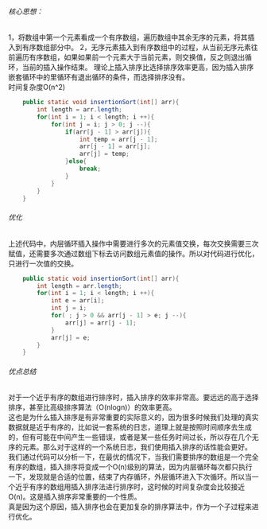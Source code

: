###### 核心思想：
1，将数组中第一个元素看成一个有序数组，遍历数组中其余无序的元素，将其插入到有序数组部分中。
2，无序元素插入到有序数组中的过程，从当前无序元素往前遍历有序数组，如果如果前一个元素大于当前元素，则交换值，反之则退出循环，当前的插入操作结束。
理论上插入排序比选择排序效率更高，因为插入排序嵌套循环中的里循环有退出循环的条件，而选择排序没有。
<br>
时间复杂度O(n^2)
<br>
```Java
	public static void insertionSort(int[] arr){
		int length = arr.length;
		for(int i = 1; i < length; i ++){
			for(int j = i; j > 0; j --){
				if(arr[j - 1] > arr[j]){
					int temp = arr[j - 1];
					arr[j - 1] = arr[j];
					arr[j] = temp;
				}else{
					break;
				}
			}
		}
	}
```

###### 优化
上述代码中，内层循环插入操作中需要进行多次的元素值交换，每次交换需要三次赋值，还需要多次通过数组下标去访问数组元素值的操作。所以对代码进行优化，只进行一次值的交换。

```Java
	public static void insertionSort(int[] arr){
		int length = arr.length;
		for(int i = 1; i < length; i ++){
			int e = arr[i];
			int j = i;
			for( ; j > 0 && arr[j - 1] > e; j --){
				arr[j] = arr[j - 1];
			}
			arr[j] = e;
		}
	}
```

###### 优点总结
对于一个近乎有序的数组进行排序时，插入排序的效率非常高。要远远的高于选择排序，甚至比高级排序算法（O(nlogn)）的效率更高。
<br>
这也是为什么插入排序是有非常重要的实际意义的，因为很多时候我们处理的真实数据就是近乎有序的，比如说一套系统的日志，道理上就是按照时间顺序去生成的，但有可能在中间产生一些错误，或者是某一些任务时间过长，所以存在几个无序的元素。那么对于这样的一个系统日志，我们使用插入排序的话性能会更好。
<br>
我们通过代码可以分析一下，在最优的情况下，当我们需要排序的数组是一个完全有序的数组，插入排序将变成一个O(n)级别的算法，因为内层循环每次都只执行一下，发现就是合适的位置，结束了内存循环，外层循环进入下次循环。所以当一个近乎有序的数组用插入排序法进行排序时，这时候的时间复杂度会比较接近O(n)。这是插入排序非常重要的一个性质。
<br>
真是因为这个原因，插入排序也会在更加复杂的排序算法中，作为一个子过程来进行优化。

